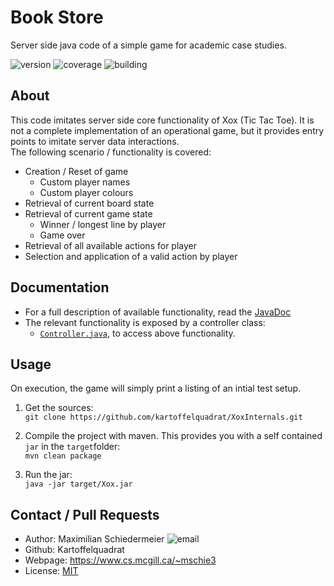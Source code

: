 # Book Store

Server side java code of a simple game for academic case studies.

![version](https://img.shields.io/badge/version-1.0-brightgreen)
![coverage](https://img.shields.io/badge/coverage-78%25-brightgreen)
![building](https://img.shields.io/badge/build-passing-brightgreen)

## About

This code imitates server side core functionality of Xox (Tic Tac Toe). It is not a complete implementation of an operational game, but it provides entry points to imitate server data interactions.  
The following scenario / functionality is covered:

 * Creation / Reset of game
   * Custom player names
   * Custom player colours
 * Retrieval of current board state
 * Retrieval of current game state
   * Winner / longest line by player
   * Game over
 * Retrieval of all available actions for player
 * Selection and application of a valid action by player

## Documentation

 * For a full description of available functionality, read the [JavaDoc](https://kartoffelquadrat.github.io/XoxInternals/eu/kartoffelquadrat/xoxinternals/package-summary.html)
 * The relevant functionality is exposed by a controller class:
    * [```Controller.java```](https://kartoffelquadrat.github.io/XoxInternals/eu/kartoffelquadrat/xoxinternals/Controller.html), to access above functionality.

## Usage

On execution, the game will simply print a listing of an intial test setup.

 1. Get the sources:  
```git clone https://github.com/kartoffelquadrat/XoxInternals.git```

 2. Compile the project with maven. This provides you with a self contained ```jar``` in the ```target```folder:  
```mvn clean package```
 
 3. Run the jar:  
 ```java -jar target/Xox.jar```

## Contact / Pull Requests

 * Author: Maximilian Schiedermeier ![email](email.png)
 * Github: Kartoffelquadrat
 * Webpage: https://www.cs.mcgill.ca/~mschie3
 * License: [MIT](https://opensource.org/licenses/MIT)

